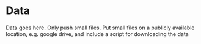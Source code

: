 # Data

Data goes here. Only push small files.
Put small files on a publicly available location, e.g. google drive,
and include a script for downloading the data
